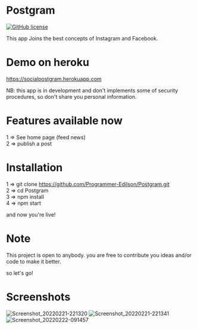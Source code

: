 # Postgram
 [![GitHub license](https://img.shields.io/badge/license-MIT-blue.svg)](https://github.com/Programmer-Edilson/Postgram/main/LICENSE) 

This app Joins the best concepts of Instagram and Facebook.

# Demo on heroku
https://socialpostgram.herokuapp.com

NB: this app is in development and don't implements some of security procedures, so don't share you personal information. <br/>

# Features available now
1 => See home page (feed news) <br/>
2 => publish a post <br/>

# Installation
1 => git clone https://github.com/Programmer-Edilson/Postgram.git <br/>
2 => cd Postgram <br/>
3 => npm install <br/>
4 => npm start <br/>

and now you're live! 
# Note
This project is open to anybody. you are free to contribute you ideas and/or code to make it better.

so let's go!

# Screenshots
![Screenshot_20220221-221320](https://user-images.githubusercontent.com/78730979/155081134-745ebf00-7bf9-46cc-9148-63e9c3c1c1cf.png)
![Screenshot_20220221-221341](https://user-images.githubusercontent.com/78730979/155081161-2d206c5b-437d-4254-a385-782af3a7a452.png)
![Screenshot_20220222-091457](https://user-images.githubusercontent.com/78730979/155081318-b999bf7c-8aa8-407b-8515-acc4cc9312a4.png)
